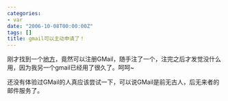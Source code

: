 ```yaml
---
categories:
- var
date: "2006-10-08T00:00:00Z"
tags: []
title: gmail可以主动申请了！
---
```


刚才找到一个<a href="http://www.68686688.com/share/gmail.aspx">地方</a>，竟然可以注册GMail，随手注了一个，注完之后才发觉没什么用，因为我另一个gmail已经用了很久了。呵呵~

还没有体验过GMail的人真应该尝试一下，可以说GMail是前无古人，后无来者的邮件服务了。

